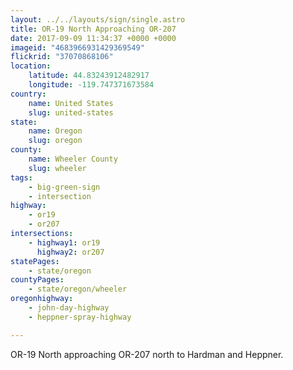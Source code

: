 ```yaml
---
layout: ../../layouts/sign/single.astro
title: OR-19 North Approaching OR-207
date: 2017-09-09 11:34:37 +0000 +0000
imageid: "4683966931429369549"
flickrid: "37070868106"
location:
    latitude: 44.83243912482917
    longitude: -119.747371673584
country:
    name: United States
    slug: united-states
state:
    name: Oregon
    slug: oregon
county:
    name: Wheeler County
    slug: wheeler
tags:
    - big-green-sign
    - intersection
highway:
    - or19
    - or207
intersections:
    - highway1: or19
      highway2: or207
statePages:
    - state/oregon
countyPages:
    - state/oregon/wheeler
oregonhighway:
    - john-day-highway
    - heppner-spray-highway

---
```

OR-19 North approaching OR-207 north to Hardman and Heppner.